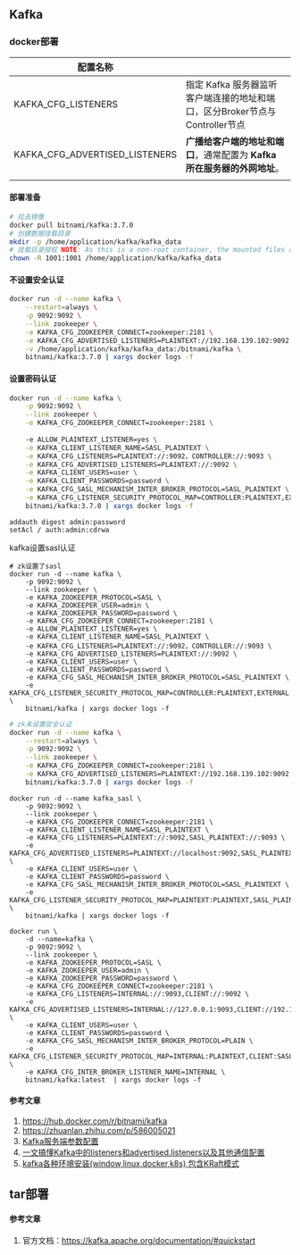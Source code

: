 ## Kafka

### docker部署

| 配置名称                       |                                                              |
| ------------------------------ | ------------------------------------------------------------ |
| KAFKA_CFG_LISTENERS            | 指定 Kafka 服务器监听客户端连接的地址和端口，区分Broker节点与Controller节点 |
| KAFKA_CFG_ADVERTISED_LISTENERS | **广播给客户端的地址和端口**，通常配置为 **Kafka 所在服务器的外网地址**。 |
|                                |                                                              |

#### 部署准备

```bash
# 拉去镜像
docker pull bitnami/kafka:3.7.0
# 创建数据挂载目录
mkdir -p /home/application/kafka/kafka_data
# 挂载目录授权 NOTE: As this is a non-root container, the mounted files and directories must have the proper permissions for the UID 1001.
chown -R 1001:1001 /home/application/kafka/kafka_data
```

#### 不设置安全认证

```bash
docker run -d --name kafka \
	--restart=always \
    -p 9092:9092 \
    --link zookeeper \
    -e KAFKA_CFG_ZOOKEEPER_CONNECT=zookeeper:2181 \
    -e KAFKA_CFG_ADVERTISED_LISTENERS=PLAINTEXT://192.168.139.102:9092 \
    -v /home/application/kafka/kafka_data:/bitnami/kafka \
    bitnami/kafka:3.7.0 | xargs docker logs -f 
```

#### 设置密码认证

```bash
docker run -d --name kafka \
	-p 9092:9092 \
    --link zookeeper \
    -e KAFKA_CFG_ZOOKEEPER_CONNECT=zookeeper:2181 \
    
    -e ALLOW_PLAINTEXT_LISTENER=yes \
    -e KAFKA_CLIENT_LISTENER_NAME=SASL_PLAINTEXT \
    -e KAFKA_CFG_LISTENERS=PLAINTEXT://:9092，CONTROLLER://:9093 \
    -e KAFKA_CFG_ADVERTISED_LISTENERS=PLAINTEXT://:9092 \
    -e KAFKA_CLIENT_USERS=user \
    -e KAFKA_CLIENT_PASSWORDS=password \
    -e KAFKA_CFG_SASL_MECHANISM_INTER_BROKER_PROTOCOL=SASL_PLAINTEXT \
    -e KAFKA_CFG_LISTENER_SECURITY_PROTOCOL_MAP=CONTROLLER:PLAINTEXT,EXTERNAL:PLAINTEXT,PLAINTEXT:PLAINTEXT \
	bitnami/kafka:3.7.0 | xargs docker logs -f 
```

```
addauth digest admin:password
setAcl / auth:admin:cdrwa
```

kafka设置sasl认证

```shell
# zk设置了sasl
docker run -d --name kafka \
	-p 9092:9092 \
    --link zookeeper \
    -e KAFKA_ZOOKEEPER_PROTOCOL=SASL \
    -e KAFKA_ZOOKEEPER_USER=admin \
    -e KAFKA_ZOOKEEPER_PASSWORD=password \
    -e KAFKA_CFG_ZOOKEEPER_CONNECT=zookeeper:2181 \
    -e ALLOW_PLAINTEXT_LISTENER=yes \
    -e KAFKA_CLIENT_LISTENER_NAME=SASL_PLAINTEXT \
    -e KAFKA_CFG_LISTENERS=PLAINTEXT://:9092，CONTROLLER://:9093 \
    -e KAFKA_CFG_ADVERTISED_LISTENERS=PLAINTEXT://:9092 \
    -e KAFKA_CLIENT_USERS=user \
    -e KAFKA_CLIENT_PASSWORDS=password \
    -e KAFKA_CFG_SASL_MECHANISM_INTER_BROKER_PROTOCOL=SASL_PLAINTEXT \
    -e KAFKA_CFG_LISTENER_SECURITY_PROTOCOL_MAP=CONTROLLER:PLAINTEXT,EXTERNAL:PLAINTEXT,PLAINTEXT:PLAINTEXT \
	bitnami/kafka | xargs docker logs -f 
```

```bash
# zk未设置安全认证
docker run -d --name kafka \
	--restart=always \
    -p 9092:9092 \
    --link zookeeper \
    -e KAFKA_CFG_ZOOKEEPER_CONNECT=zookeeper:2181 \
    -e KAFKA_CFG_ADVERTISED_LISTENERS=PLAINTEXT://192.168.139.102:9092 \
    bitnami/kafka:3.7.0 | xargs docker logs -f 
```



```shell
docker run -d --name kafka_sasl \
    -p 9092:9092 \
    --link zookeeper \
    -e KAFKA_CFG_ZOOKEEPER_CONNECT=zookeeper:2181 \
    -e KAFKA_CLIENT_LISTENER_NAME=SASL_PLAINTEXT \
    -e KAFKA_CFG_LISTENERS=PLAINTEXT://:9092,SASL_PLAINTEXT://:9093 \
    -e KAFKA_CFG_ADVERTISED_LISTENERS=PLAINTEXT://localhost:9092,SASL_PLAINTEXT://localhost:9093 \
    -e KAFKA_CLIENT_USERS=user \
    -e KAFKA_CLIENT_PASSWORDS=password \
    -e KAFKA_CFG_SASL_MECHANISM_INTER_BROKER_PROTOCOL=SASL_PLAINTEXT \
    -e KAFKA_CFG_LISTENER_SECURITY_PROTOCOL_MAP=PLAINTEXT:PLAINTEXT,SASL_PLAINTEXT:SASL_PLAINTEXT \
    bitnami/kafka | xargs docker logs -f 
```

```shell
docker run \
    -d --name=kafka \
    -p 9092:9092 \
    --link zookeeper \
    -e KAFKA_ZOOKEEPER_PROTOCOL=SASL \
    -e KAFKA_ZOOKEEPER_USER=admin \
    -e KAFKA_ZOOKEEPER_PASSWORD=password \
    -e KAFKA_CFG_ZOOKEEPER_CONNECT=zookeeper:2181 \
    -e KAFKA_CFG_LISTENERS=INTERNAL://:9093,CLIENT://:9092 \
    -e KAFKA_CFG_ADVERTISED_LISTENERS=INTERNAL://127.0.0.1:9093,CLIENT://192.168.139.101:9092 \
    -e KAFKA_CLIENT_USERS=user \
    -e KAFKA_CLIENT_PASSWORDS=password \
    -e KAFKA_CFG_SASL_MECHANISM_INTER_BROKER_PROTOCOL=PLAIN \
    -e KAFKA_CFG_LISTENER_SECURITY_PROTOCOL_MAP=INTERNAL:PLAINTEXT,CLIENT:SASL_PLAINTEXT \
    -e KAFKA_CFG_INTER_BROKER_LISTENER_NAME=INTERNAL \
    bitnami/kafka:latest  | xargs docker logs -f 
```

#### 参考文章

1. https://hub.docker.com/r/bitnami/kafka
2. https://zhuanlan.zhihu.com/p/586005021
3. [Kafka服务端参数配置](https://blog.csdn.net/weixin_52851967/article/details/128173919)
4. [一文搞懂Kafka中的listeners和advertised.listeners以及其他通信配置](https://blog.51cto.com/szzdzhp/5683496)
5. [kafka各种环境安装(window,linux,docker,k8s),包含KRaft模式](https://blog.csdn.net/qq_38263083/article/details/132341449)



## tar部署

#### 参考文章

1. 官方文档：https://kafka.apache.org/documentation/#quickstart

